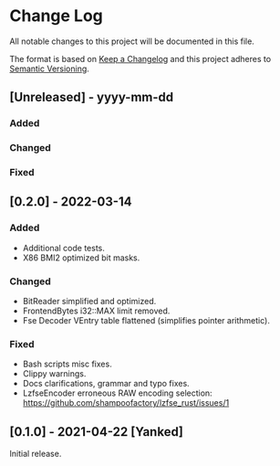 
# Change Log
All notable changes to this project will be documented in this file.
 
The format is based on [Keep a Changelog](http://keepachangelog.com/)
and this project adheres to [Semantic Versioning](http://semver.org/).
 
## [Unreleased] - yyyy-mm-dd
  
### Added

### Changed

### Fixed


## [0.2.0] - 2022-03-14
   
### Added
- Additional code tests.
- X86 BMI2 optimized bit masks.

### Changed
- BitReader simplified and optimized.
- FrontendBytes i32::MAX limit removed.
- Fse Decoder VEntry table flattened (simplifies pointer arithmetic).

### Fixed
- Bash scripts misc fixes.
- Clippy warnings.
- Docs clarifications, grammar and typo fixes.
- LzfseEncoder erroneous RAW encoding selection: https://github.com/shampoofactory/lzfse_rust/issues/1


## [0.1.0] - 2021-04-22 [Yanked]
 
Initial release.
